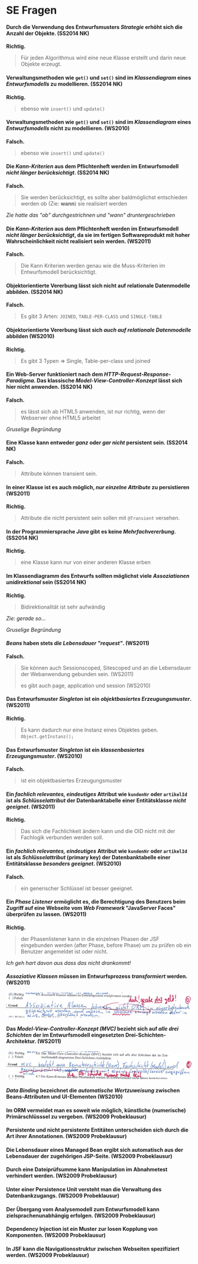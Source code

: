 SE Fragen
=========

#### Durch die Verwendung des Entwurfsmusters *Strategie* erhöht sich die Anzahl der Objekte. (SS2014 NK)

**Richtig.**

> Für jeden Algorithmus wird eine neue Klasse erstellt und darin neue Objekte erzeugt.

#### Verwaltungsmethoden wie `get()` und `set()` sind im *Klassendiagram* eines *Entwurfsmodells* zu modellieren. (SS2014 NK)

**Richtig.**

> ebenso wie `insert()` und `update()`

#### Verwaltungsmethoden wie `get()` und `set()` sind im *Klassendiagram* eines *Entwurfsmodells* nicht zu modellieren. (WS2010)

**Falsch.**

> ebenso wie `insert()` und `update()`

#### Die *Kann-Kriterien* aus dem Pflichtenheft werden im Entwurfsmodell *nicht länger berücksichtigt*. (SS2014 NK)

**Falsch.**

> Sie werden berücksichtigt, es sollte aber baldmöglichst entschieden werden ob (Zie: **wann**) sie realisiert werden

*Zie hatte das "ob" durchgestrichnen und "wann" druntergeschrieben*

#### Die *Kann-Kriterien* aus dem Pflichtenheft werden im Entwurfsmodell *nicht länger berücksichtigt*, da sie im fertigen Softwareprodukt mit hoher Wahrscheinlichkeit nicht realisiert sein werden. (WS2011)

**Falsch.**

> Die Kann Kriterien werden genau wie die Muss-Kriterien im Entwurfsmodell berücksichtigt.

#### Objektorientierte Vererbung lässt sich nicht auf relationale Datenmodelle abbilden. (SS2014 NK)

**Falsch.**

> Es gibt 3 Arten: `JOINED`, `TABLE-PER-CLASS` und `SINGLE-TABLE`

#### Objektorientierte Vererbung lässt sich *auch auf relationale Datenmodelle* abbilden (WS2010)

**Richtig.**

> Es gibt 3 Typen => Single, Table-per-class und joined

#### Ein Web-Server funktioniert nach dem *HTTP-Request-Response-Paradigma*. Das klassische *Model-View-Controller-Konzept* lässt sich hier nicht anwenden. (SS2014 NK)

**Falsch.**

> es lässt sich ab HTML5 anwenden, ist nur richtig, wenn der Webserver ohne HTML5 arbeitet

*Gruselige Begründung*

#### Eine Klasse kann entweder *ganz* oder *gar nicht* persistent sein. (SS2014 NK)

**Falsch.**

> Attribute können transient sein.

#### In einer Klasse ist es auch möglich, *nur einzelne Attribute* zu persistieren (WS2011)

**Richtig.**

> Attribute die nicht persistent sein sollen mit `@Transient` versehen.

#### In der Programmiersprache *Java* gibt es keine *Mehrfachvererbung*. (SS2014 NK)

**Richtig.**

> eine Klasse kann nur von einer anderen Klasse erben

#### Im Klassendiagramm des Entwurfs sollten möglichst viele *Assoziationen unidirektional* sein (SS2014 NK)

**Richtig.**

> Bidirektionalität ist sehr aufwändig

*Zie: gerade so...*

*Gruselige Begründung*

#### *Beans* haben stets *die Lebensdauer "request"*. (WS2011)

**Falsch.**

> Sie können auch Sessionscoped, Sitescoped und an die Lebensdauer der Webanwendung gebunden sein. (WS2011)
>
> es gibt auch page, application und session (WS2010)

#### Das Entwurfsmuster *Singleton* ist ein *objektbasiertes Erzeugungsmuster*. (WS2011)

**Richtig.**

> Es kann dadurch nur eine Instanz eines Objektes geben. `Object.getInstanz();`

#### Das Entwurfsmuster *Singleton* ist ein *klassenbasiertes Erzeugungsmuster*. (WS2010)

**Falsch.**

> ist ein objektbasiertes Erzeugungsmuster

#### Ein *fachlich relevantes, eindeutiges* Attribut wie `kundenNr` oder `artikelId` ist als *Schlüsselattribut* der Datenbanktabelle einer Entitätsklasse *nicht geeignet*. (WS2011)

**Richtig.**

> Das sich die Fachlichkeit ändern kann und die OID nicht mit der Fachlogik verbunden werden soll.

#### Ein *fachlich relevantes, eindeutiges* Attribut wie `kundenNr` oder `artikelId` ist als *Schlüsselattribut* (primary key) der Datenbanktabelle einer Entitätsklasse *besonders geeignet*. (WS2010)

**Falsch.**

> ein generischer Schlüssel ist besser geeignet.

#### Ein *Phase Listener* ermöglicht es, die Berechtigung des Benutzers beim Zugriff auf eine Webseite vom *Web Framework* "JavaServer Faces" überprüfen zu lassen. (WS2011)

**Richtig.**

> der Phasenlistener kann in die einzelnen Phasen der JSF eingebunden werden (after Phase, before Phase) um zu prüfen ob ein Benutzer angemeldet ist oder nicht.

*Ich geh hart davon aus dass das nicht drankommt!*

#### *Assoziative Klassen* müssen im Entwurfsprozess *transformiert* werden. (WS2011)

![](img/ws2011_45.jpg)

#### Das *Model-View-Controller-Konzept (MVC)* bezieht sich auf *alle drei Schichten* der im Entwurfsmodell eingesetzten Drei-Schichten-Architektur. (WS2011)

![](img/ws2011_46.jpg)

#### *Data Binding* bezeichnet die *automatische Wertzuweisung* zwischen Beans-Attributen und UI-Elementen (WS2010)

#### Im ORM vermeidet man es soweit wie möglich, künstliche (numerische) Primärschlüsssel zu vergeben. (WS2009 Probeklausur)

#### Persistente und nicht persistente Entitäten unterscheiden sich durch die Art ihrer Annotationen. (WS2009 Probeklausur)

#### Die Lebensdauer eines Managed Bean ergibt sich automatisch aus der Lebensdauer der zugehörigen JSP-Seite. (WS2009 Probeklausur)

#### Durch eine Dateiprüfsumme kann Manipulation im Abnahmetest verhindert werden. (WS2009 Probeklausur)

#### Unter einer Persistence Unit versteht man die Verwaltung des Datenbankzugangs. (WS2009 Probeklausur)

#### Der Übergang vom Analysemodell zum Entwurfsmodell kann zielsprachenunabhängig erfolgen. (WS2009 Probeklausur)

#### Dependency Injection ist ein Muster zur losen Kopplung von Komponenten. (WS2009 Probeklausur)

#### In JSF kann die Navigationsstruktur zwischen Webseiten spezifiziert werden. (WS2009 Probeklausur)
